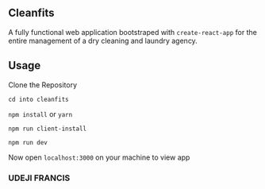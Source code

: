 ## Cleanfits

A fully functional web application bootstraped with `create-react-app` for the entire management of a dry cleaning and laundry agency.

## Usage

Clone the Repository

`cd into cleanfits`

`npm install` or `yarn`

`npm run client-install`

`npm run dev`

Now open `localhost:3000` on your machine to view app


### UDEJI FRANCIS

